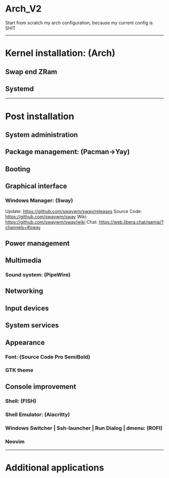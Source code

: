 # Arch_V2
Start from scratch my arch configuration, because my current config is SHIT

---
# Kernel installation: (Arch)

## Swap end ZRam

## Systemd

---
# Post installation

## System administration

## Package management: (Pacman->Yay)

## Booting

## Graphical interface
### Windows Manager: (Sway)
Update: https://github.com/swaywm/sway/releases
Source Code: https://github.com/swaywm/sway
Wiki: https://github.com/swaywm/sway/wiki
Chat: https://web.libera.chat/gamja/?channels=#sway

## Power management

## Multimedia
### Sound system: (PipeWire)

## Networking

## Input devices

## System services

## Appearance
### Font: (Source Code Pro SemiBold)
### GTK theme

## Console improvement
### Shell: (FISH)
### Shell Emulator: (Alacritty)
### Windows Switcher | Ssh-launcher | Run Dialog | dmenu: (ROFI)
### Neovim

---
# Additional applications

